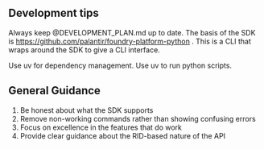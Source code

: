 ## Development tips

Always keep @DEVELOPMENT_PLAN.md up to date.
The basis of the SDK is https://github.com/palantir/foundry-platform-python . This is a
CLI that wraps around the SDK to give a CLI interface.

Use uv for dependency management. 
Use uv to run python scripts.

## General Guidance

1. Be honest about what the SDK supports
2. Remove non-working commands rather than showing confusing errors
3. Focus on excellence in the features that do work
4. Provide clear guidance about the RID-based nature of the API

